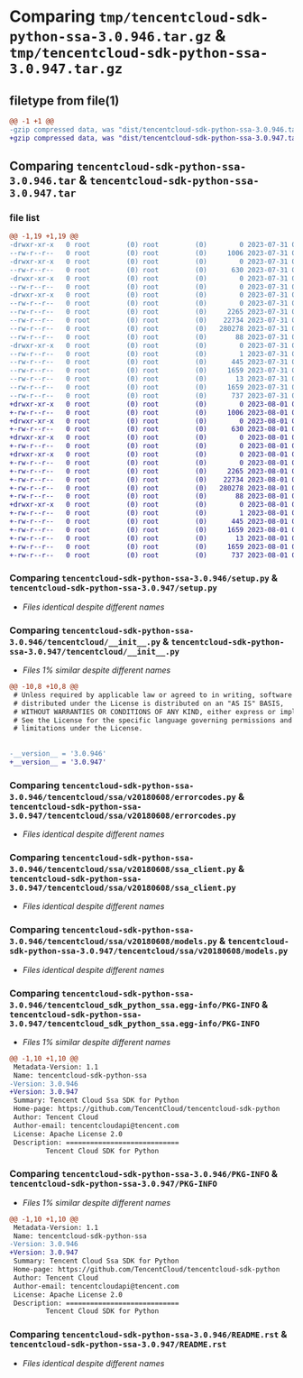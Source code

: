 # Comparing `tmp/tencentcloud-sdk-python-ssa-3.0.946.tar.gz` & `tmp/tencentcloud-sdk-python-ssa-3.0.947.tar.gz`

## filetype from file(1)

```diff
@@ -1 +1 @@
-gzip compressed data, was "dist/tencentcloud-sdk-python-ssa-3.0.946.tar", last modified: Mon Jul 31 00:35:06 2023, max compression
+gzip compressed data, was "dist/tencentcloud-sdk-python-ssa-3.0.947.tar", last modified: Tue Aug  1 00:55:23 2023, max compression
```

## Comparing `tencentcloud-sdk-python-ssa-3.0.946.tar` & `tencentcloud-sdk-python-ssa-3.0.947.tar`

### file list

```diff
@@ -1,19 +1,19 @@
-drwxr-xr-x   0 root         (0) root         (0)        0 2023-07-31 00:35:06.000000 tencentcloud-sdk-python-ssa-3.0.946/
--rw-r--r--   0 root         (0) root         (0)     1006 2023-07-31 00:35:06.000000 tencentcloud-sdk-python-ssa-3.0.946/setup.py
-drwxr-xr-x   0 root         (0) root         (0)        0 2023-07-31 00:35:06.000000 tencentcloud-sdk-python-ssa-3.0.946/tencentcloud/
--rw-r--r--   0 root         (0) root         (0)      630 2023-07-31 00:35:06.000000 tencentcloud-sdk-python-ssa-3.0.946/tencentcloud/__init__.py
-drwxr-xr-x   0 root         (0) root         (0)        0 2023-07-31 00:35:06.000000 tencentcloud-sdk-python-ssa-3.0.946/tencentcloud/ssa/
--rw-r--r--   0 root         (0) root         (0)        0 2023-07-31 00:35:06.000000 tencentcloud-sdk-python-ssa-3.0.946/tencentcloud/ssa/__init__.py
-drwxr-xr-x   0 root         (0) root         (0)        0 2023-07-31 00:35:06.000000 tencentcloud-sdk-python-ssa-3.0.946/tencentcloud/ssa/v20180608/
--rw-r--r--   0 root         (0) root         (0)        0 2023-07-31 00:35:06.000000 tencentcloud-sdk-python-ssa-3.0.946/tencentcloud/ssa/v20180608/__init__.py
--rw-r--r--   0 root         (0) root         (0)     2265 2023-07-31 00:35:06.000000 tencentcloud-sdk-python-ssa-3.0.946/tencentcloud/ssa/v20180608/errorcodes.py
--rw-r--r--   0 root         (0) root         (0)    22734 2023-07-31 00:35:06.000000 tencentcloud-sdk-python-ssa-3.0.946/tencentcloud/ssa/v20180608/ssa_client.py
--rw-r--r--   0 root         (0) root         (0)   280278 2023-07-31 00:35:06.000000 tencentcloud-sdk-python-ssa-3.0.946/tencentcloud/ssa/v20180608/models.py
--rw-r--r--   0 root         (0) root         (0)       88 2023-07-31 00:35:06.000000 tencentcloud-sdk-python-ssa-3.0.946/setup.cfg
-drwxr-xr-x   0 root         (0) root         (0)        0 2023-07-31 00:35:06.000000 tencentcloud-sdk-python-ssa-3.0.946/tencentcloud_sdk_python_ssa.egg-info/
--rw-r--r--   0 root         (0) root         (0)        1 2023-07-31 00:35:06.000000 tencentcloud-sdk-python-ssa-3.0.946/tencentcloud_sdk_python_ssa.egg-info/dependency_links.txt
--rw-r--r--   0 root         (0) root         (0)      445 2023-07-31 00:35:06.000000 tencentcloud-sdk-python-ssa-3.0.946/tencentcloud_sdk_python_ssa.egg-info/SOURCES.txt
--rw-r--r--   0 root         (0) root         (0)     1659 2023-07-31 00:35:06.000000 tencentcloud-sdk-python-ssa-3.0.946/tencentcloud_sdk_python_ssa.egg-info/PKG-INFO
--rw-r--r--   0 root         (0) root         (0)       13 2023-07-31 00:35:06.000000 tencentcloud-sdk-python-ssa-3.0.946/tencentcloud_sdk_python_ssa.egg-info/top_level.txt
--rw-r--r--   0 root         (0) root         (0)     1659 2023-07-31 00:35:06.000000 tencentcloud-sdk-python-ssa-3.0.946/PKG-INFO
--rw-r--r--   0 root         (0) root         (0)      737 2023-07-31 00:35:06.000000 tencentcloud-sdk-python-ssa-3.0.946/README.rst
+drwxr-xr-x   0 root         (0) root         (0)        0 2023-08-01 00:55:23.000000 tencentcloud-sdk-python-ssa-3.0.947/
+-rw-r--r--   0 root         (0) root         (0)     1006 2023-08-01 00:55:23.000000 tencentcloud-sdk-python-ssa-3.0.947/setup.py
+drwxr-xr-x   0 root         (0) root         (0)        0 2023-08-01 00:55:23.000000 tencentcloud-sdk-python-ssa-3.0.947/tencentcloud/
+-rw-r--r--   0 root         (0) root         (0)      630 2023-08-01 00:55:23.000000 tencentcloud-sdk-python-ssa-3.0.947/tencentcloud/__init__.py
+drwxr-xr-x   0 root         (0) root         (0)        0 2023-08-01 00:55:23.000000 tencentcloud-sdk-python-ssa-3.0.947/tencentcloud/ssa/
+-rw-r--r--   0 root         (0) root         (0)        0 2023-08-01 00:55:23.000000 tencentcloud-sdk-python-ssa-3.0.947/tencentcloud/ssa/__init__.py
+drwxr-xr-x   0 root         (0) root         (0)        0 2023-08-01 00:55:23.000000 tencentcloud-sdk-python-ssa-3.0.947/tencentcloud/ssa/v20180608/
+-rw-r--r--   0 root         (0) root         (0)        0 2023-08-01 00:55:23.000000 tencentcloud-sdk-python-ssa-3.0.947/tencentcloud/ssa/v20180608/__init__.py
+-rw-r--r--   0 root         (0) root         (0)     2265 2023-08-01 00:55:23.000000 tencentcloud-sdk-python-ssa-3.0.947/tencentcloud/ssa/v20180608/errorcodes.py
+-rw-r--r--   0 root         (0) root         (0)    22734 2023-08-01 00:55:23.000000 tencentcloud-sdk-python-ssa-3.0.947/tencentcloud/ssa/v20180608/ssa_client.py
+-rw-r--r--   0 root         (0) root         (0)   280278 2023-08-01 00:55:23.000000 tencentcloud-sdk-python-ssa-3.0.947/tencentcloud/ssa/v20180608/models.py
+-rw-r--r--   0 root         (0) root         (0)       88 2023-08-01 00:55:23.000000 tencentcloud-sdk-python-ssa-3.0.947/setup.cfg
+drwxr-xr-x   0 root         (0) root         (0)        0 2023-08-01 00:55:23.000000 tencentcloud-sdk-python-ssa-3.0.947/tencentcloud_sdk_python_ssa.egg-info/
+-rw-r--r--   0 root         (0) root         (0)        1 2023-08-01 00:55:23.000000 tencentcloud-sdk-python-ssa-3.0.947/tencentcloud_sdk_python_ssa.egg-info/dependency_links.txt
+-rw-r--r--   0 root         (0) root         (0)      445 2023-08-01 00:55:23.000000 tencentcloud-sdk-python-ssa-3.0.947/tencentcloud_sdk_python_ssa.egg-info/SOURCES.txt
+-rw-r--r--   0 root         (0) root         (0)     1659 2023-08-01 00:55:23.000000 tencentcloud-sdk-python-ssa-3.0.947/tencentcloud_sdk_python_ssa.egg-info/PKG-INFO
+-rw-r--r--   0 root         (0) root         (0)       13 2023-08-01 00:55:23.000000 tencentcloud-sdk-python-ssa-3.0.947/tencentcloud_sdk_python_ssa.egg-info/top_level.txt
+-rw-r--r--   0 root         (0) root         (0)     1659 2023-08-01 00:55:23.000000 tencentcloud-sdk-python-ssa-3.0.947/PKG-INFO
+-rw-r--r--   0 root         (0) root         (0)      737 2023-08-01 00:55:23.000000 tencentcloud-sdk-python-ssa-3.0.947/README.rst
```

### Comparing `tencentcloud-sdk-python-ssa-3.0.946/setup.py` & `tencentcloud-sdk-python-ssa-3.0.947/setup.py`

 * *Files identical despite different names*

### Comparing `tencentcloud-sdk-python-ssa-3.0.946/tencentcloud/__init__.py` & `tencentcloud-sdk-python-ssa-3.0.947/tencentcloud/__init__.py`

 * *Files 1% similar despite different names*

```diff
@@ -10,8 +10,8 @@
 # Unless required by applicable law or agreed to in writing, software
 # distributed under the License is distributed on an "AS IS" BASIS,
 # WITHOUT WARRANTIES OR CONDITIONS OF ANY KIND, either express or implied.
 # See the License for the specific language governing permissions and
 # limitations under the License.
 
 
-__version__ = '3.0.946'
+__version__ = '3.0.947'
```

### Comparing `tencentcloud-sdk-python-ssa-3.0.946/tencentcloud/ssa/v20180608/errorcodes.py` & `tencentcloud-sdk-python-ssa-3.0.947/tencentcloud/ssa/v20180608/errorcodes.py`

 * *Files identical despite different names*

### Comparing `tencentcloud-sdk-python-ssa-3.0.946/tencentcloud/ssa/v20180608/ssa_client.py` & `tencentcloud-sdk-python-ssa-3.0.947/tencentcloud/ssa/v20180608/ssa_client.py`

 * *Files identical despite different names*

### Comparing `tencentcloud-sdk-python-ssa-3.0.946/tencentcloud/ssa/v20180608/models.py` & `tencentcloud-sdk-python-ssa-3.0.947/tencentcloud/ssa/v20180608/models.py`

 * *Files identical despite different names*

### Comparing `tencentcloud-sdk-python-ssa-3.0.946/tencentcloud_sdk_python_ssa.egg-info/PKG-INFO` & `tencentcloud-sdk-python-ssa-3.0.947/tencentcloud_sdk_python_ssa.egg-info/PKG-INFO`

 * *Files 1% similar despite different names*

```diff
@@ -1,10 +1,10 @@
 Metadata-Version: 1.1
 Name: tencentcloud-sdk-python-ssa
-Version: 3.0.946
+Version: 3.0.947
 Summary: Tencent Cloud Ssa SDK for Python
 Home-page: https://github.com/TencentCloud/tencentcloud-sdk-python
 Author: Tencent Cloud
 Author-email: tencentcloudapi@tencent.com
 License: Apache License 2.0
 Description: ============================
         Tencent Cloud SDK for Python
```

### Comparing `tencentcloud-sdk-python-ssa-3.0.946/PKG-INFO` & `tencentcloud-sdk-python-ssa-3.0.947/PKG-INFO`

 * *Files 1% similar despite different names*

```diff
@@ -1,10 +1,10 @@
 Metadata-Version: 1.1
 Name: tencentcloud-sdk-python-ssa
-Version: 3.0.946
+Version: 3.0.947
 Summary: Tencent Cloud Ssa SDK for Python
 Home-page: https://github.com/TencentCloud/tencentcloud-sdk-python
 Author: Tencent Cloud
 Author-email: tencentcloudapi@tencent.com
 License: Apache License 2.0
 Description: ============================
         Tencent Cloud SDK for Python
```

### Comparing `tencentcloud-sdk-python-ssa-3.0.946/README.rst` & `tencentcloud-sdk-python-ssa-3.0.947/README.rst`

 * *Files identical despite different names*

